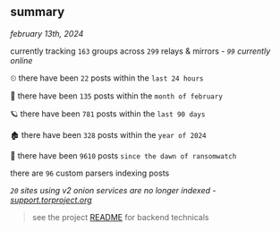 
## summary
_february 13th, 2024_

currently tracking `163` groups across `299` relays & mirrors - _`99` currently online_

⏲ there have been `22` posts within the `last 24 hours`

🦈 there have been `135` posts within the `month of february`

🪐 there have been `781` posts within the `last 90 days`

🏚 there have been `328` posts within the `year of 2024`

🦕 there have been `9610` posts `since the dawn of ransomwatch`

there are `96` custom parsers indexing posts

_`20` sites using v2 onion services are no longer indexed - [support.torproject.org](https://support.torproject.org/onionservices/v2-deprecation/)_

> see the project [README](https://github.com/joshhighet/ransomwatch#ransomwatch--) for backend technicals
